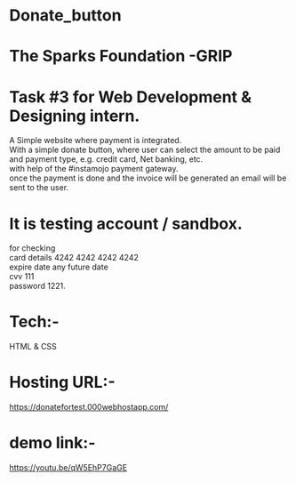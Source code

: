 # Donate_button

# The Sparks Foundation -GRIP 
# Task #3 for Web Development & Designing intern.

A Simple website where payment is integrated.<br>
With a simple donate button, where user can select the amount to be paid and payment type, e.g. credit card, Net banking, etc.<br>
with help of the #instamojo payment gateway.<br>
once the payment is done and the invoice will be generated an email will be sent to the user.

# It is testing account / sandbox.
for checking<br>
card details 4242 4242 4242 4242<br>
expire date any future date<br>
cvv 111<br>
password 1221.

# Tech:-
  HTML & CSS
  
# Hosting URL:-
  https://donatefortest.000webhostapp.com/

# demo link:-
  https://youtu.be/qW5EhP7GaGE

